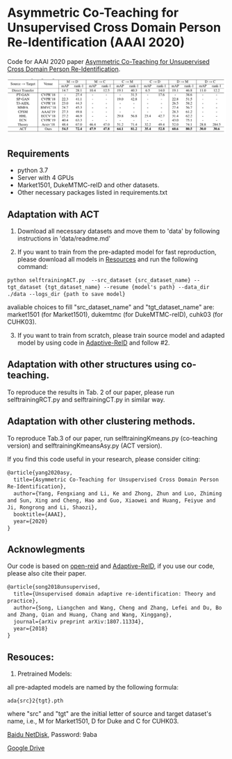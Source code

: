 # Asymmetric Co-Teaching for Unsupervised Cross Domain Person Re-Identification (AAAI 2020)

Code for AAAI 2020 paper [Asymmetric Co-Teaching for Unsupervised Cross Domain Person Re-Identification](https://arxiv.org/abs/1912.01349).

![Results](figures/ACT.jpg)

## Requirements
* python 3.7
* Server with 4 GPUs
* Market1501, DukeMTMC-reID and other datasets.
* Other necessary packages listed in requirements.txt

## Adaptation with ACT
1. Download all necessary datasets and move them to 'data' by following instructions in 'data/readme.md'

2. If you want to train from the pre-adapted model for fast reproduction, 
please download all models in <a href="#jump">Resources</a> and run the following command:

```
python selftrainingACT.py  --src_dataset {src_dataset_name} --tgt_dataset {tgt_dataset_name} --resume {model's path} --data_dir ./data --logs_dir {path to save model}
```

avaliable choices to fill "src_dataset_name" and "tgt_dataset_name" are: 
market1501 (for Market1501), dukemtmc (for DukeMTMC-reID), cuhk03 (for CUHK03).


3. If you want to train from scratch, please train source model and adapted model by using code in 
[Adaptive-ReID](https://github.com/LcDog/DomainAdaptiveReID) and follow #2.

## Adaptation with other structures using co-teaching.
To reproduce the results in Tab. 2 of our paper, please run selftrainingRCT.py and selftrainingCT.py in similar way.

## Adaptation with other clustering methods.
To reproduce Tab.3 of our paper, run selftrainingKmeans.py (co-teaching version) and selftrainingKmeansAsy.py (ACT version).

If you find this code useful in your research, please consider citing:
```
@article{yang2020asy,
  title={Asymmetric Co-Teaching for Unsupervised Cross Domain Person Re-Identification},
  author={Yang, Fengxiang and Li, Ke and Zhong, Zhun and Luo, Zhiming and Sun, Xing and Cheng, Hao and Guo, Xiaowei and Huang, Feiyue and Ji, Rongrong and Li, Shaozi},
  booktitle={AAAI},
  year={2020}
}
```

## Acknowlegments
Our code is based on [open-reid](https://github.com/Cysu/open-reid) and [Adaptive-ReID](https://arxiv.org/abs/1807.11334), 
if you use our code, please also cite their paper.
```
@article{song2018unsupervised,
  title={Unsupervised domain adaptive re-identification: Theory and practice},
  author={Song, Liangchen and Wang, Cheng and Zhang, Lefei and Du, Bo and Zhang, Qian and Huang, Chang and Wang, Xinggang},
  journal={arXiv preprint arXiv:1807.11334},
  year={2018}
}
```



<h2 id="jump">Resouces:</h2>

1. Pretrained Models:

all pre-adapted models are named by the following formula:
```
ada{src}2{tgt}.pth
```
where "src" and "tgt" are the initial letter of source and target dataset's name, i.e., M for Market1501, D for Duke and C for CUHK03. 

[Baidu NetDisk](https://pan.baidu.com/s/1uPjKpkdZjqSJdk3XxR1-Yg), Password: 9aba

[Google Drive](https://drive.google.com/file/d/1W1BcmHjmzxR3TVj2rFpnV703Huat3AeA/view?usp=sharing)